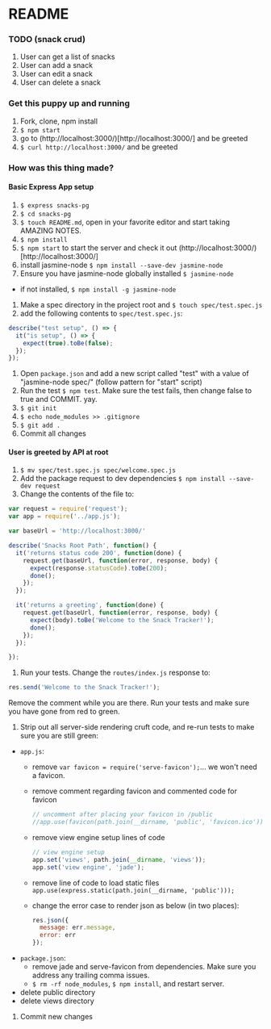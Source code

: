 # README

### TODO (snack crud)

1. User can get a list of snacks
1. User can add a snack
1. User can edit a snack
1. User can delete a snack

### Get this puppy up and running

1. Fork, clone, npm install
1. `$ npm start`
1. go to (http://localhost:3000/)[http://localhost:3000/] and be greeted
1. `$ curl http://localhost:3000/` and be greeted

### How was this thing made?

#### Basic Express App setup

1. `$ express snacks-pg`
1. `$ cd snacks-pg`
1. `$ touch README.md`, open in your favorite editor and start taking AMAZING NOTES.
1. `$ npm install`
1. `$ npm start` to start the server and check it out (http://localhost:3000/)[http://localhost:3000/]
1. install jasmine-node `$ npm install --save-dev jasmine-node`
1. Ensure you have jasmine-node globally installed `$ jasmine-node`
  * if not installed, `$ npm install -g jasmine-node`
1. Make a spec directory in the project root and `$ touch spec/test.spec.js`
1. add the following contents to `spec/test.spec.js`:

  ```js
  describe("test setup", () => {
    it("is setup", () => {
      expect(true).toBe(false);
    });
  });
  ```

1. Open `package.json` and add a new script called "test" with a value of "jasmine-node spec/" (follow pattern for "start" script)
1. Run the test `$ npm test`. Make sure the test fails, then change false to true and COMMIT. yay.
1. `$ git init`
1. `$ echo node_modules >> .gitignore`
1. `$ git add .`
1. Commit all changes

#### User is greeted by API at root

1. `$ mv spec/test.spec.js spec/welcome.spec.js`
1. Add the package request to dev dependencies `$ npm install --save-dev request`
1. Change the contents of the file to:

  ```js
  var request = require('request');
  var app = require('../app.js');

  var baseUrl = 'http://localhost:3000/'

  describe('Snacks Root Path', function() {
    it('returns status code 200', function(done) {
      request.get(baseUrl, function(error, response, body) {
        expect(response.statusCode).toBe(200);
        done();
      });
    });

    it('returns a greeting', function(done) {
      request.get(baseUrl, function(error, response, body) {
        expect(body).toBe('Welcome to the Snack Tracker!');
        done();
      });
    });

  });
  ```

1. Run your tests. Change the `routes/index.js` response to:

  ```js
  res.send('Welcome to the Snack Tracker!');
  ```

  Remove the comment while you are there. Run your tests and make sure you have gone from red to green.
1. Strip out all server-side rendering cruft code, and re-run tests to make sure you are still green:
  * `app.js`:
    * remove `var favicon = require('serve-favicon');`... we won't need a favicon.
    * remove comment regarding favicon and commented code for favicon

      ```js
      // uncomment after placing your favicon in /public
      //app.use(favicon(path.join(__dirname, 'public', 'favicon.ico')));
      ```

    * remove view engine setup lines of code
      ```js
      // view engine setup
      app.set('views', path.join(__dirname, 'views'));
      app.set('view engine', 'jade');
      ```
    * remove line of code to load static files `app.use(express.static(path.join(__dirname, 'public')));`
    * change the error case to render json as below (in two places):

      ```js
      res.json({
        message: err.message,
        error: err
      });
      ```
  * `package.json`:
    * remove jade and serve-favicon from dependencies. Make sure you address any trailing comma issues.
    * `$ rm -rf node_modules`, `$ npm install`, and restart server.
  * delete public directory
  * delete views directory
1. Commit new changes
